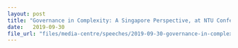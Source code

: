 ```yaml
---
layout: post
title: "Governance in Complexity: A Singapore Perspective, at NTU Conference on Complex Systems, 30 Sep 2019"
date:   2019-09-30
file_url: "files/media-centre/speeches/2019-09-30-governance-in-complexity.pdf"
---
```

